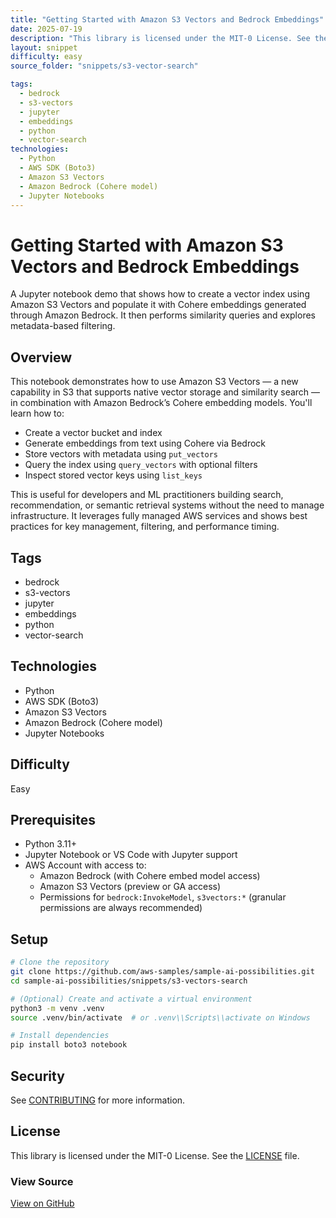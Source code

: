 ```yaml
---
title: "Getting Started with Amazon S3 Vectors and Bedrock Embeddings"
date: 2025-07-19
description: "This library is licensed under the MIT-0 License. See the [LICENSE](../../LICENSE) file."
layout: snippet
difficulty: easy
source_folder: "snippets/s3-vector-search"

tags:
  - bedrock
  - s3-vectors
  - jupyter
  - embeddings
  - python
  - vector-search
technologies:
  - Python
  - AWS SDK (Boto3)
  - Amazon S3 Vectors
  - Amazon Bedrock (Cohere model)
  - Jupyter Notebooks
---
```


# Getting Started with Amazon S3 Vectors and Bedrock Embeddings

A Jupyter notebook demo that shows how to create a vector index using Amazon S3 Vectors and populate it with Cohere embeddings generated through Amazon Bedrock. It then performs similarity queries and explores metadata-based filtering.

## Overview

This notebook demonstrates how to use Amazon S3 Vectors — a new capability in S3 that supports native vector storage and similarity search — in combination with Amazon Bedrock’s Cohere embedding models. You'll learn how to:

- Create a vector bucket and index
- Generate embeddings from text using Cohere via Bedrock
- Store vectors with metadata using `put_vectors`
- Query the index using `query_vectors` with optional filters
- Inspect stored vector keys using `list_keys`

This is useful for developers and ML practitioners building search, recommendation, or semantic retrieval systems without the need to manage infrastructure. It leverages fully managed AWS services and shows best practices for key management, filtering, and performance timing.

## Tags

- bedrock
- s3-vectors
- jupyter
- embeddings
- python
- vector-search

## Technologies

- Python
- AWS SDK (Boto3)
- Amazon S3 Vectors
- Amazon Bedrock (Cohere model)
- Jupyter Notebooks

## Difficulty

Easy

## Prerequisites

- Python 3.11+
- Jupyter Notebook or VS Code with Jupyter support
- AWS Account with access to:
  - Amazon Bedrock (with Cohere embed model access)
  - Amazon S3 Vectors (preview or GA access)
  - Permissions for `bedrock:InvokeModel`, `s3vectors:*` (granular permissions are always recommended)

## Setup

```bash
# Clone the repository
git clone https://github.com/aws-samples/sample-ai-possibilities.git
cd sample-ai-possibilities/snippets/s3-vectors-search

# (Optional) Create and activate a virtual environment
python3 -m venv .venv
source .venv/bin/activate  # or .venv\\Scripts\\activate on Windows

# Install dependencies
pip install boto3 notebook
```

## Security

See [CONTRIBUTING](../../CONTRIBUTING.md#security-issue-notifications) for more information.

## License

This library is licensed under the MIT-0 License. See the [LICENSE](../../LICENSE) file.

<div class='source-links'>
  <h3>View Source</h3>
  <a href='https://github.com/aws-samples/sample-ai-possibilities/tree/main/snippets/s3-vector-search' class='btn btn-primary'>
    View on GitHub
  </a>
</div>
